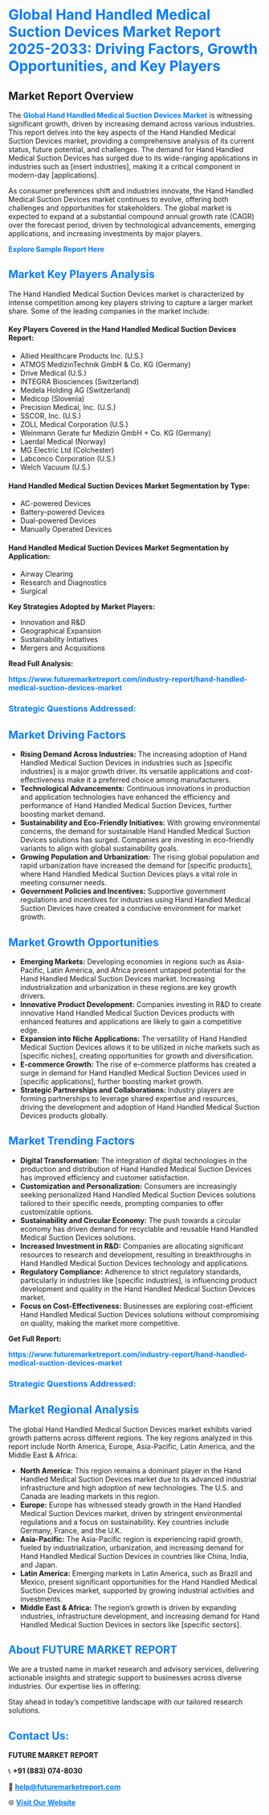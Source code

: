 <h1 style="color: #007BFF;">Global Hand Handled Medical Suction Devices Market Report 2025-2033: Driving Factors, Growth Opportunities, and Key Players</h1>

<section id="overview">
<h2>Market Report Overview</h2>
<p>The <a href="https://www.futuremarketreport.com/industry-report/hand-handled-medical-suction-devices-market" style="color: #007BFF; text-decoration: none;"><strong>Global Hand Handled Medical Suction Devices Market</strong></a> is witnessing significant growth, driven by increasing demand across various industries. This report delves into the key aspects of the Hand Handled Medical Suction Devices market, providing a comprehensive analysis of its current status, future potential, and challenges. The demand for Hand Handled Medical Suction Devices has surged due to its wide-ranging applications in industries such as [insert industries], making it a critical component in modern-day [applications].</p>
<p>As consumer preferences shift and industries innovate, the Hand Handled Medical Suction Devices market continues to evolve, offering both challenges and opportunities for stakeholders. The global market is expected to expand at a substantial compound annual growth rate (CAGR) over the forecast period, driven by technological advancements, emerging applications, and increasing investments by major players.</p>
</section>

<section id="overview">
<p><a href="https://www.futuremarketreport.com/request-sample/reportId=53666" style="color: #007BFF; text-decoration: none;"><strong>Explore Sample Report Here</strong></a></p>
</section>

<section id="key-players">
<h2 style="color: #007BFF;">Market Key Players Analysis</h2>
<p>The Hand Handled Medical Suction Devices market is characterized by intense competition among key players striving to capture a larger market share. Some of the leading companies in the market include:</p>
<h4>Key Players Covered in the Hand Handled Medical Suction Devices Report:</h4>
<ul><li>Allied Healthcare Products Inc. (U.S.)</li><li>ATMOS MedizinTechnik GmbH &amp; Co. KG (Germany)</li><li>Drive Medical (U.S.)</li><li>INTEGRA Biosciences (Switzerland)</li><li>Medela Holding AG (Switzerland)</li><li>Medicop (Slovenia)</li><li>Precision Medical, Inc. (U.S.)</li><li>SSCOR, Inc. (U.S.)</li><li>ZOLL Medical Corporation (U.S.)</li><li>Weinmann Gerate fur Medizin GmbH + Co. KG (Germany)</li><li>Laerdal Medical (Norway)</li><li>MG Electric Ltd (Colchester)</li><li>Labconco Corporation (U.S.)</li><li>Welch Vacuum (U.S.)</li></ul>
<h4>Hand Handled Medical Suction Devices Market Segmentation by Type:</h4>
<ul><li>AC-powered Devices</li><li>Battery-powered Devices</li><li>Dual-powered Devices</li><li>Manually Operated Devices</li></ul>

<h4>Hand Handled Medical Suction Devices Market Segmentation by Application:</h4>
<ul><li>Airway Clearing</li><li>Research and Diagnostics</li><li>Surgical</li></ul>
<p><strong>Key Strategies Adopted by Market Players:</strong></p>
<ul>
<li>Innovation and R&D</li>
<li>Geographical Expansion</li>
<li>Sustainability Initiatives</li>
<li>Mergers and Acquisitions</li>
</ul>
</section>

<section>
<p><strong>Read Full Analysis: </strong></p><a href="https://www.futuremarketreport.com/industry-report/hand-handled-medical-suction-devices-market" style="color: #007BFF; text-decoration: none;"><strong>https://www.futuremarketreport.com/industry-report/hand-handled-medical-suction-devices-market</strong></a>
<h3 style="color: #007BFF;">Strategic Questions Addressed:</h3>
</section>

<section id="driving-factors">
<h2 style="color: #007BFF;">Market Driving Factors</h2>
<ul>
<li><strong>Rising Demand Across Industries:</strong> The increasing adoption of Hand Handled Medical Suction Devices in industries such as [specific industries] is a major growth driver. Its versatile applications and cost-effectiveness make it a preferred choice among manufacturers.</li>
<li><strong>Technological Advancements:</strong> Continuous innovations in production and application technologies have enhanced the efficiency and performance of Hand Handled Medical Suction Devices, further boosting market demand.</li>
<li><strong>Sustainability and Eco-Friendly Initiatives:</strong> With growing environmental concerns, the demand for sustainable Hand Handled Medical Suction Devices solutions has surged. Companies are investing in eco-friendly variants to align with global sustainability goals.</li>
<li><strong>Growing Population and Urbanization:</strong> The rising global population and rapid urbanization have increased the demand for [specific products], where Hand Handled Medical Suction Devices plays a vital role in meeting consumer needs.</li>
<li><strong>Government Policies and Incentives:</strong> Supportive government regulations and incentives for industries using Hand Handled Medical Suction Devices have created a conducive environment for market growth.</li>
</ul>
</section>

<section id="growth-opportunities">
<h2 style="color: #007BFF;">Market Growth Opportunities</h2>
<ul>
<li><strong>Emerging Markets:</strong> Developing economies in regions such as Asia-Pacific, Latin America, and Africa present untapped potential for the Hand Handled Medical Suction Devices market. Increasing industrialization and urbanization in these regions are key growth drivers.</li>
<li><strong>Innovative Product Development:</strong> Companies investing in R&D to create innovative Hand Handled Medical Suction Devices products with enhanced features and applications are likely to gain a competitive edge.</li>
<li><strong>Expansion into Niche Applications:</strong> The versatility of Hand Handled Medical Suction Devices allows it to be utilized in niche markets such as [specific niches], creating opportunities for growth and diversification.</li>
<li><strong>E-commerce Growth:</strong> The rise of e-commerce platforms has created a surge in demand for Hand Handled Medical Suction Devices used in [specific applications], further boosting market growth.</li>
<li><strong>Strategic Partnerships and Collaborations:</strong> Industry players are forming partnerships to leverage shared expertise and resources, driving the development and adoption of Hand Handled Medical Suction Devices products globally.</li>
</ul>
</section>

<section id="trending-factors">
<h2 style="color: #007BFF;">Market Trending Factors</h2>
<ul>
<li><strong>Digital Transformation:</strong> The integration of digital technologies in the production and distribution of Hand Handled Medical Suction Devices has improved efficiency and customer satisfaction.</li>
<li><strong>Customization and Personalization:</strong> Consumers are increasingly seeking personalized Hand Handled Medical Suction Devices solutions tailored to their specific needs, prompting companies to offer customizable options.</li>
<li><strong>Sustainability and Circular Economy:</strong> The push towards a circular economy has driven demand for recyclable and reusable Hand Handled Medical Suction Devices solutions.</li>
<li><strong>Increased Investment in R&D:</strong> Companies are allocating significant resources to research and development, resulting in breakthroughs in Hand Handled Medical Suction Devices technology and applications.</li>
<li><strong>Regulatory Compliance:</strong> Adherence to strict regulatory standards, particularly in industries like [specific industries], is influencing product development and quality in the Hand Handled Medical Suction Devices market.</li>
<li><strong>Focus on Cost-Effectiveness:</strong> Businesses are exploring cost-efficient Hand Handled Medical Suction Devices solutions without compromising on quality, making the market more competitive.</li>
</ul>
</section>

<section>
<p><strong>Get Full Report: </strong></p><a href="https://www.futuremarketreport.com/industry-report/hand-handled-medical-suction-devices-market" style="color: #007BFF; text-decoration: none;"><strong>https://www.futuremarketreport.com/industry-report/hand-handled-medical-suction-devices-market</strong></a>
<h3 style="color: #007BFF;">Strategic Questions Addressed:</h3>
</section>


<section id="regional-analysis">
<h2 style="color: #007BFF;">Market Regional Analysis</h2>
<p>The global Hand Handled Medical Suction Devices market exhibits varied growth patterns across different regions. The key regions analyzed in this report include North America, Europe, Asia-Pacific, Latin America, and the Middle East & Africa:</p>
<ul>
<li><strong>North America:</strong> This region remains a dominant player in the Hand Handled Medical Suction Devices market due to its advanced industrial infrastructure and high adoption of new technologies. The U.S. and Canada are leading markets in this region.</li>
<li><strong>Europe:</strong> Europe has witnessed steady growth in the Hand Handled Medical Suction Devices market, driven by stringent environmental regulations and a focus on sustainability. Key countries include Germany, France, and the U.K.</li>
<li><strong>Asia-Pacific:</strong> The Asia-Pacific region is experiencing rapid growth, fueled by industrialization, urbanization, and increasing demand for Hand Handled Medical Suction Devices in countries like China, India, and Japan.</li>
<li><strong>Latin America:</strong> Emerging markets in Latin America, such as Brazil and Mexico, present significant opportunities for the Hand Handled Medical Suction Devices market, supported by growing industrial activities and investments.</li>
<li><strong>Middle East & Africa:</strong> The region’s growth is driven by expanding industries, infrastructure development, and increasing demand for Hand Handled Medical Suction Devices in sectors like [specific sectors].</li>
</ul>
</section>

<footer>
<h2 style="color: #007BFF;">About FUTURE MARKET REPORT</h2>
<p>We are a trusted name in market research and advisory services, delivering actionable insights and strategic support to businesses across diverse industries. Our expertise lies in offering:</p>

<p>Stay ahead in today’s competitive landscape with our tailored research solutions.</p>

<h2 style="color: #007BFF;">Contact Us:</h2>
<p><strong>FUTURE MARKET REPORT</strong></p>
<p>📞 <strong>+91 (883) 074-8030</strong></p>
<p>📧 <strong><a href="mailto:help@futuremarketreport.com" style="color: #007BFF;">help@futuremarketreport.com</a></strong></p>
<p>🌐 <strong><a href="https://www.futuremarketreport.com/" style="color: #007BFF;">Visit Our Website</a></strong></p>
</footer>